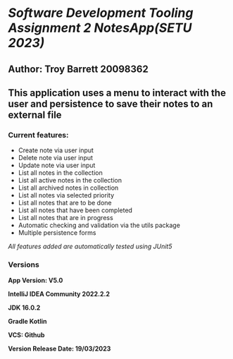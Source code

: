 # ***Software Development Tooling Assignment 2 NotesApp(SETU 2023)***

## **Author: Troy Barrett 20098362**

## This application uses a menu to interact with the user and persistence to save their notes to an external file

### Current features:
- Create note via user input
- Delete note via user input
- Update note via user input
- List all notes in the collection
- List all active notes in the collection
- List all archived notes in collection
- List all notes via selected priority
- List all notes that are to be done
- List all notes that have been completed
- List all notes that are in progress
- Automatic checking and validation via the utils package
- Multiple persistence forms

*All features added are automatically tested using JUnit5*

### **Versions**

**App Version: V5.0**

**IntelliJ IDEA Community 2022.2.2**

**JDK 16.0.2**

**Gradle Kotlin**

**VCS: Github**

**Version Release Date: 19/03/2023**
